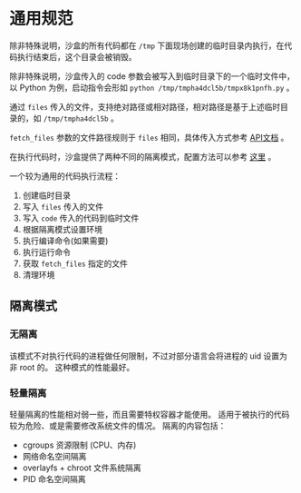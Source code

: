 # 通用规范

除非特殊说明，沙盒的所有代码都在 `/tmp` 下面现场创建的临时目录内执行，在代码执行结束后，这个目录会被销毁。

除非特殊说明，沙盒传入的 code 参数会被写入到临时目录下的一个临时文件中，以 Python 为例，启动指令会形如 `python /tmp/tmpha4dcl5b/tmpx8k1pnfh.py` 。

通过 `files` 传入的文件，支持绝对路径或相对路径，相对路径是基于上述临时目录的，如 `/tmp/tmpha4dcl5b` 。

`fetch_files` 参数的文件路径规则于 `files` 相同，具体传入方式参考 [API文档](/docs/api/run-code-run-code-post) 。

在执行代码时，沙盒提供了两种不同的隔离模式，配置方法可以参考 [这里](/docs/docs/reference/config) 。

一个较为通用的代码执行流程：

1. 创建临时目录
2. 写入 `files` 传入的文件
3. 写入 `code` 传入的代码到临时文件
4. 根据隔离模式设置环境
5. 执行编译命令(如果需要)
6. 执行运行命令
7. 获取 `fetch_files` 指定的文件
8. 清理环境

## 隔离模式

### 无隔离

该模式不对执行代码的进程做任何限制，不过对部分语言会将进程的 uid 设置为非 root 的。 这种模式的性能最好。

### 轻量隔离

轻量隔离的性能相对弱一些，而且需要特权容器才能使用。 适用于被执行的代码较为危险、或是需要修改系统文件的情况。 隔离的内容包括：

- cgroups 资源限制 (CPU、内存)
- 网络命名空间隔离
- overlayfs + chroot 文件系统隔离
- PID 命名空间隔离
